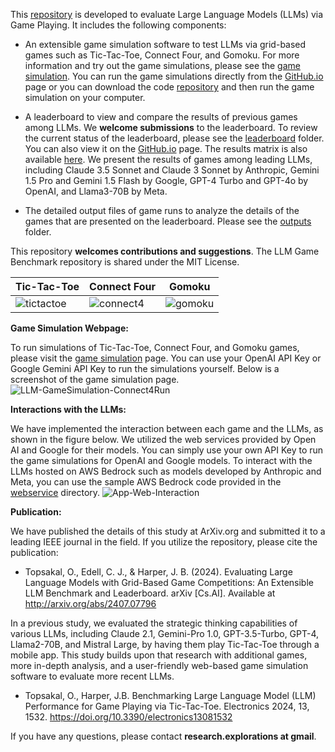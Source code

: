 This <a href="https://github.com/research-outcome/LLM-Game-Benchmark">repository</a> is developed to evaluate Large Language Models (LLMs) via Game Playing. It includes the following components:

- An extensible game simulation software to test LLMs via grid-based games such as Tic-Tac-Toe, Connect Four, and Gomoku. For more information and try out the game simulations, please see the <a href="game-simulation">game simulation</a>. You can run the game simulations directly from the <a target="_blank" href="https://research-outcome.github.io/LLM-Game-Benchmark/game-simulation/">GitHub.io</a> page or you can download the code <a href="https://github.com/research-outcome/LLM-Game-Benchmark">repository</a> and then run the game simulation on your computer.

- A leaderboard to view and compare the results of previous games among LLMs. We **welcome submissions** to the leaderboard. To review the current status of the leaderboard, please see the <a target="_blank" href="leaderboard">leaderboard</a> folder. You can also view it on the <a target="_blank" href="https://research-outcome.github.io/LLM-Game-Benchmark/leaderboard/">GitHub.io</a> page. The results matrix is also available <a target="_blank" href="https://research-outcome.github.io/LLM-Game-Benchmark/leaderboard/result-matrix.html">here</a>. We present the results of games among leading LLMs, including Claude 3.5 Sonnet and Claude 3 Sonnet by Anthropic, Gemini 1.5 Pro and Gemini 1.5 Flash by Google, GPT-4 Turbo and GPT-4o by OpenAI, and Llama3-70B by Meta.
  
- The detailed output files of game runs to analyze the details of the games that are presented on the leaderboard. Please see the <a target="_blank" href="outputs">outputs</a> folder.


This repository **welcomes contributions and suggestions**. The LLM Game Benchmark repository is shared under the MIT License.

| Tic-Tac-Toe  | Connect Four | Gomoku |
| ------------- | ------------- | ------------- |
| ![tictactoe](https://github.com/research-outcome/LLM-Game-Benchmark/assets/1295373/bceee748-f151-4854-a558-a07dde7ff6a3)  | ![connect4](https://github.com/research-outcome/LLM-Game-Benchmark/assets/1295373/42f19aca-7c54-4813-ae0d-58f21b233b5b)  | ![gomoku](https://github.com/research-outcome/LLM-Game-Benchmark/assets/129539668/dde5f13c-e881-443f-b744-f64334994f9d) |



**Game Simulation Webpage:**

To run simulations of Tic-Tac-Toe, Connect Four, and Gomoku games, please visit the <a href="game-simulation">game simulation</a> page. You can use your OpenAI API Key or Google Gemini API Key to run the simulations yourself. Below is a screenshot of the game simulation page. 
![LLM-GameSimulation-Connect4Run](https://github.com/research-outcome/LLM-Game-Benchmark/assets/129539668/1d300826-5298-48dd-85fd-afdf0b5be79c)


**Interactions with the LLMs:**

We have implemented the interaction between each game and the LLMs, as shown in the figure below. We utilized the web services provided by Open AI and Google for their models. You can simply use your own API Key to run the game simulations for OpenAI and Google models. To interact with the LLMs hosted on AWS Bedrock such as models developed by Anthropic and Meta, you can use the sample AWS Bedrock code provided in the <a href="webservice">webservice</a> directory.
![App-Web-Interaction](https://github.com/research-outcome/LLM-Game-Benchmark/assets/136174718/6999c68e-3a94-442e-9978-53ae57153e41)





**Publication:**

We have published the details of this study at ArXiv.org and submitted it to a leading IEEE journal in the field. If you utilize the repository, please cite the publication:

- Topsakal, O., Edell, C. J., & Harper, J. B. (2024). Evaluating Large Language Models with Grid-Based Game Competitions: An Extensible LLM Benchmark and Leaderboard. arXiv [Cs.AI]. Available at <a href="http://arxiv.org/abs/2407.07796">http://arxiv.org/abs/2407.07796</a>



In a previous study, we evaluated the strategic thinking capabilities of various LLMs, including Claude 2.1, Gemini-Pro 1.0, GPT-3.5-Turbo, GPT-4, Llama2-70B, and Mistral Large, by having them play Tic-Tac-Toe through a mobile app. This study builds upon that research with additional games, more in-depth analysis, and a user-friendly web-based game simulation software to evaluate more recent LLMs. 

- Topsakal, O., Harper, J.B. Benchmarking Large Language Model (LLM) Performance for Game Playing via Tic-Tac-Toe. Electronics 2024, 13, 1532. <a href="https://doi.org/10.3390/electronics13081532">https://doi.org/10.3390/electronics13081532</a>

If you have any questions, please contact **research.explorations at gmail**.

